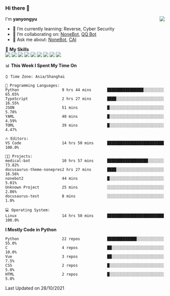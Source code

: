 ### Hi there 👋

<a href="#">
  <img align="right" src="https://github-readme-stats.vercel.app/api?username=yanyongyu&count_private=true&show_icons=true&bg_color=15,f2f7fd,E0EAFC" />
</a>

I'm **yanyongyu**

- 🌱 I’m currently learning: Reverse, Cyber Security
- 👯 I’m collaborating on: [NoneBot](https://github.com/nonebot), [QQ Bot](https://github.com/Mrs4s/go-cqhttp)
- 💬 Ask me about: [NoneBot](https://github.com/nonebot), [CAI](https://github.com/cscs181/CAI)

🌟 **My Skills**  
![](https://img.shields.io/badge/-Python-3e74a2?style=flat-square&logo=Python&logoColor=fff)
![](https://img.shields.io/badge/-Node.js-339933?style=flat-square&logo=Node.js&logoColor=fff)
![](https://img.shields.io/badge/-Vue-4fc08d?style=flat-square&logo=Vue.js&logoColor=fff)
![](https://img.shields.io/badge/-React-2d98ce?style=flat-square&logo=React&logoColor=fff)
![](https://img.shields.io/badge/-Docker-2496ED?style=flat-square&logo=Docker&logoColor=fff)
![](https://img.shields.io/badge/-Linux-000000?style=flat-square&logo=Linux&logoColor=fff)
![](https://img.shields.io/badge/-MySQL-4479A1?style=flat-square&logo=MySQL&logoColor=fff)
![](https://img.shields.io/badge/-Redis-DC382D?style=flat-square&logo=Redis&logoColor=fff)
![](https://img.shields.io/badge/-MongoDB-47A248?style=flat-square&logo=MongoDB&logoColor=fff)

<!--START_SECTION:waka-->
📊 **This Week I Spent My Time On** 

```text
⌚︎ Time Zone: Asia/Shanghai

💬 Programming Languages: 
Python                   9 hrs 44 mins       ████████████████░░░░░░░░░   65.65% 
TypeScript               2 hrs 27 mins       ████░░░░░░░░░░░░░░░░░░░░░   16.55% 
JSON                     51 mins             █░░░░░░░░░░░░░░░░░░░░░░░░   5.78% 
YAML                     40 mins             █░░░░░░░░░░░░░░░░░░░░░░░░   4.59% 
TOML                     39 mins             █░░░░░░░░░░░░░░░░░░░░░░░░   4.47%

🔥 Editors: 
VS Code                  14 hrs 50 mins      █████████████████████████   100.0%

🐱‍💻 Projects: 
medical-bot              10 hrs 57 mins      ██████████████████░░░░░░░   73.82% 
docusaurus-theme-nonepres2 hrs 27 mins       ████░░░░░░░░░░░░░░░░░░░░░   16.56% 
nonebot2                 44 mins             █░░░░░░░░░░░░░░░░░░░░░░░░   5.01% 
Unknown Project          25 mins             ░░░░░░░░░░░░░░░░░░░░░░░░░   2.86% 
docusaurus-test          8 mins              ░░░░░░░░░░░░░░░░░░░░░░░░░   1.0%

💻 Operating System: 
Linux                    14 hrs 50 mins      █████████████████████████   100.0%

```

**I Mostly Code in Python** 

```text
Python                   22 repos            █████████████░░░░░░░░░░░░   55.0% 
C                        4 repos             ██░░░░░░░░░░░░░░░░░░░░░░░   10.0% 
Vue                      3 repos             ██░░░░░░░░░░░░░░░░░░░░░░░   7.5% 
CSS                      2 repos             █░░░░░░░░░░░░░░░░░░░░░░░░   5.0% 
HTML                     2 repos             █░░░░░░░░░░░░░░░░░░░░░░░░   5.0%

```



 Last Updated on 28/10/2021
<!--END_SECTION:waka-->

